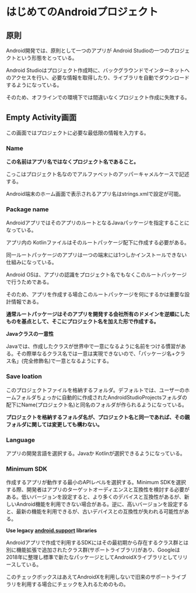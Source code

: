 # はじめてのAndroidプロジェクト

## 原則

 Android開発では、原則として一つのアプリが Android Studioの一つのプロジェクトという形態をとっている。

Android Studioはプロジェクト作成時に、バックグラウンドでインターネットへのアクセスを行い、必要な情報を取得したり、ライブラリを自動でダウンロードするようになっている。

そのため、オフラインでの環境下では間違いなくプロジェクト作成に失敗する。

## Empty Activity画面

この画面ではプロジェクトに必要な最低限の情報を入力する。

### Name

**この名前はアプリ名ではなくプロジェクト名であること。**

こっこはプロジェクト名なのでアルファベットのアッパーキャメルケースで記述する。

Android端末のホーム画面で表示されるアプリ名はstrings.xmlで設定が可能。

### Package name

AndroidアプリではそのアプリのルートとなるJavaパッケージを指定することになっている。

アプリ内の Kotlinファイルはそのルートパッケージ配下に作成する必要がある。

同一ルートパッケージのアプリは一つの端末には1つしかインストールできない仕組みになっている。

Android OSは、アプリの認識をプロジェクト名でもなくこのルートパッケージで行うためである。

そのため、アプリを作成する場合このルートパッケージを何にするかは重要な設計情報である。

**通常ルートパッケージはそのアプリを開発する会社所有のドメインを逆順にしたものを基点として、そこにプロジェクト名を加えた形で作成する。**

**Javaクラスの一意性**

Javaでは、作成したクラスが世界中で一意になるように名前をつける慣習がある。その際単なるクラス名では一意は実現できないので、「パッケージ名+クラス名」(完全修飾名)で一意となるようにする。

### Save loation

このプロジェクトファイルを格納するフォルダ。デフォルトでは、ユーザーのホームフォルダちょっかに自動的に作成されたAndroidStudioProjectsフォルダの配下にName(プロジェクト名)と同名のフォルダが作られるようになっている。

**プロジェクトを格納するフォルダ名が、プロジェクト名と同一であれば、その親フォルダに関しては変更しても構わない。**

### Language

アプリの開発言語を選択する。Javaか Kotlinが選択できるようになっている。

### Minimum SDK

作成するアプリが動作する最小のAPIレベルを選択する。Minimum SDKを選択する際、開発者はアプリのターゲットオーディエンスと互換性を検討する必要がある。低いバージョンを設定すると、より多くのデバイスと互換性があるが、新しいAndroid機能を利用できない場合がある。逆に、高いバージョンを設定すると、最新の機能を利用できるが、古いデバイスとの互換性が失われる可能性がある。

**Use legacy [android.support](http://android.support) libraries**

Androidアプリで作成で利用するSDKにはその最初期から存在するクラス群とは別に機能拡張で追加されたクラス群(サポートライブラリ)があり、Googleは2018年に整理し標準で新たなパッケージとしてAndroidXライブラリとしてリリースしている。

このチェックボックスはあえてAndroidXを利用しないで旧来のサポートライブラリを利用する場合にチェックを入れるためのもの。

